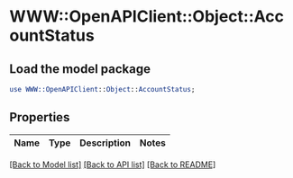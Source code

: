 # WWW::OpenAPIClient::Object::AccountStatus

## Load the model package
```perl
use WWW::OpenAPIClient::Object::AccountStatus;
```

## Properties
Name | Type | Description | Notes
------------ | ------------- | ------------- | -------------

[[Back to Model list]](../README.md#documentation-for-models) [[Back to API list]](../README.md#documentation-for-api-endpoints) [[Back to README]](../README.md)


